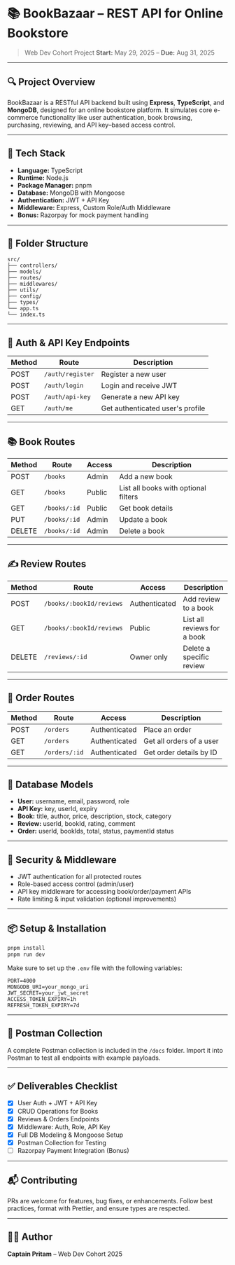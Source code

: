 # 📚 BookBazaar – REST API for Online Bookstore

> Web Dev Cohort Project
> **Start:** May 29, 2025 – **Due:** Aug 31, 2025

---

## 🔍 Project Overview

BookBazaar is a RESTful API backend built using **Express**, **TypeScript**, and **MongoDB**, designed for an online bookstore platform. It simulates core e-commerce functionality like user authentication, book browsing, purchasing, reviewing, and API key–based access control.

---

## 🚀 Tech Stack

* **Language:** TypeScript
* **Runtime:** Node.js
* **Package Manager:** pnpm
* **Database:** MongoDB with Mongoose
* **Authentication:** JWT + API Key
* **Middleware:** Express, Custom Role/Auth Middleware
* **Bonus:** Razorpay for mock payment handling

---

## 📁 Folder Structure

```
src/
├── controllers/
├── models/
├── routes/
├── middlewares/
├── utils/
├── config/
├── types/
└── app.ts
└── index.ts

```

---

## 🔐 Auth & API Key Endpoints

| Method | Route            | Description                      |
| ------ | ---------------- | -------------------------------- |
| POST   | `/auth/register` | Register a new user              |
| POST   | `/auth/login`    | Login and receive JWT            |
| POST   | `/auth/api-key`  | Generate a new API key           |
| GET    | `/auth/me`       | Get authenticated user's profile |

---

## 📚 Book Routes

| Method | Route        | Access | Description                          |
| ------ | ------------ | ------ | ------------------------------------ |
| POST   | `/books`     | Admin  | Add a new book                       |
| GET    | `/books`     | Public | List all books with optional filters |
| GET    | `/books/:id` | Public | Get book details                     |
| PUT    | `/books/:id` | Admin  | Update a book                        |
| DELETE | `/books/:id` | Admin  | Delete a book                        |

---

## ✍️ Review Routes

| Method | Route                    | Access        | Description                 |
| ------ | ------------------------ | ------------- | --------------------------- |
| POST   | `/books/:bookId/reviews` | Authenticated | Add review to a book        |
| GET    | `/books/:bookId/reviews` | Public        | List all reviews for a book |
| DELETE | `/reviews/:id`           | Owner only    | Delete a specific review    |

---

## 🛒 Order Routes

| Method | Route         | Access        | Description              |
| ------ | ------------- | ------------- | ------------------------ |
| POST   | `/orders`     | Authenticated | Place an order           |
| GET    | `/orders`     | Authenticated | Get all orders of a user |
| GET    | `/orders/:id` | Authenticated | Get order details by ID  |

---

## 🧾 Database Models

* **User:** username, email, password, role
* **API Key:** key, userId, expiry
* **Book:** title, author, price, description, stock, category
* **Review:** userId, bookId, rating, comment
* **Order:** userId, bookIds, total, status, paymentId
 status

---

## 🔐 Security & Middleware

* JWT authentication for all protected routes
* Role-based access control (admin/user)
* API key middleware for accessing book/order/payment APIs
* Rate limiting & input validation (optional improvements)

---

## 📦 Setup & Installation

```bash
pnpm install
pnpm run dev
```

Make sure to set up the `.env` file with the following variables:

```env
PORT=4000
MONGODB_URI=your_mongo_uri
JWT_SECRET=your_jwt_secret
ACCESS_TOKEN_EXPIRY=1h
REFRESH_TOKEN_EXPIRY=7d

```

---

## 📮 Postman Collection

A complete Postman collection is included in the `/docs` folder. Import it into Postman to test all endpoints with example payloads.

---

## ✅ Deliverables Checklist

* [x] User Auth + JWT + API Key
* [x] CRUD Operations for Books
* [x] Reviews & Orders Endpoints
* [x] Middleware: Auth, Role, API Key
* [x] Full DB Modeling & Mongoose Setup
* [x] Postman Collection for Testing
* [ ] Razorpay Payment Integration (Bonus)

---

## 📬 Contributing

PRs are welcome for features, bug fixes, or enhancements. Follow best practices, format with Prettier, and ensure types are respected.

---

## 👨‍💻 Author

**Captain Pritam** – Web Dev Cohort 2025
